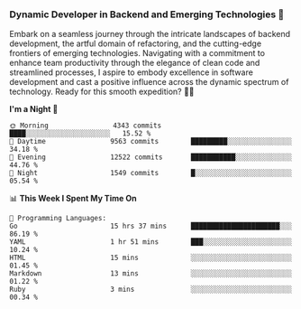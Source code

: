 ### Dynamic Developer in Backend and Emerging Technologies 🚀 

Embark on a seamless journey through the intricate landscapes of backend development, the artful domain of refactoring, and the cutting-edge frontiers of emerging technologies. Navigating with a commitment to enhance team productivity through the elegance of clean code and streamlined processes, I aspire to embody excellence in software development and cast a positive influence across the dynamic spectrum of technology. Ready for this smooth expedition? 🔭🚀

<!--START_SECTION:waka-->
**I'm a Night 🦉** 

```text
🌞 Morning                4343 commits        ████░░░░░░░░░░░░░░░░░░░░░   15.52 % 
🌆 Daytime                9563 commits        █████████░░░░░░░░░░░░░░░░   34.18 % 
🌃 Evening                12522 commits       ███████████░░░░░░░░░░░░░░   44.76 % 
🌙 Night                  1549 commits        █░░░░░░░░░░░░░░░░░░░░░░░░   05.54 % 
```


📊 **This Week I Spent My Time On** 

```text
💬 Programming Languages: 
Go                       15 hrs 37 mins      ██████████████████████░░░   86.19 % 
YAML                     1 hr 51 mins        ███░░░░░░░░░░░░░░░░░░░░░░   10.24 % 
HTML                     15 mins             ░░░░░░░░░░░░░░░░░░░░░░░░░   01.45 % 
Markdown                 13 mins             ░░░░░░░░░░░░░░░░░░░░░░░░░   01.22 % 
Ruby                     3 mins              ░░░░░░░░░░░░░░░░░░░░░░░░░   00.34 % 
```


<!--END_SECTION:waka-->
